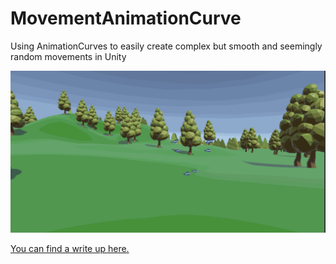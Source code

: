 # MovementAnimationCurve
Using AnimationCurves to easily create complex but smooth and seemingly random movements in Unity

![GameObjects moving according to Animation Curves](media/butterflies.gif)

[You can find a write up here.](https://www.noveltech.dev/unity-complex-movements-animation-curve/)  
